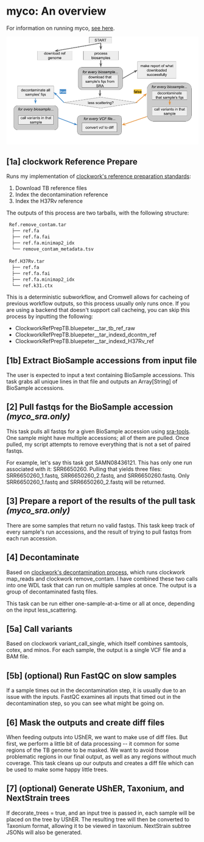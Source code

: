 # myco: An overview

For information on running myco, [see here](./running_myco.md).

![Flowchart of myco](./myco_flowchart.png)


## [1a] clockwork Reference Prepare
Runs my implementation of [clockwork's reference preparation standards](https://github.com/iqbal-lab-org/clockwork/wiki/Walkthrough-scripts-only#get-and-index-reference-genomes):
1. Download TB reference files
2. Index the decontamination reference
3. Index the H37Rv reference

The outputs of this process are two tarballs, with the following structure:

```
 Ref.remove_contam.tar
  ├── ref.fa
  ├── ref.fa.fai
  ├── ref.fa.minimap2_idx
  └── remove_contam_metadata.tsv

 Ref.H37Rv.tar
  ├── ref.fa
  ├── ref.fa.fai
  ├── ref.fa.minimap2_idx
  └── ref.k31.ctx
```

This is a deterministic subworkflow, and Cromwell allows for cacheing of previous workflow outputs, so this process usually only runs once. If you are using a backend that doesn't support call cacheing, you can skip this process by inputting the following:
* ClockworkRefPrepTB.bluepeter__tar_tb_ref_raw
* ClockworkRefPrepTB.bluepeter__tar_indexd_dcontm_ref
* ClockworkRefPrepTB.bluepeter__tar_indexd_H37Rv_ref

## [1b] Extract BioSample accessions from input file
The user is expected to input a text containing BioSample accessions. This task grabs all unique lines in that file and outputs an Array[String] of BioSample accessions.

## [2] Pull fastqs for the BioSample accession *(myco_sra.only)*
This task pulls all fastqs for a given BioSample accession using [sra-tools](https://github.com/ncbi/sra-tools). One sample might have multiple accessions; all of them are pulled. Once pulled, my script attempts to remove everything that is not a set of paired fastqs. 

For example, let's say this task got SAMN08436121. This has only one run associated with it: SRR6650260. Pulling that yields three files: SRR6650260_1.fastq, SRR6650260_2.fastq, and SRR6650260.fastq. Only SRR6650260_1.fastq and SRR6650260_2.fastq will be returned.

## [3] Prepare a report of the results of the pull task *(myco_sra.only)*
There are some samples that return no valid fastqs. This task keep track of every sample's run accessions, and the result of trying to pull fastqs from each run accession.

## [4] Decontaminate
Based on [clockwork's decontamination process](https://github.com/iqbal-lab-org/clockwork/wiki/Walkthrough-scripts-only#decontaminate-the-reads), which runs clockwork map_reads and clockwork remove_contam. I have combined these two calls into one WDL task that can run on multiple samples at once. The output is a group of decontaminated fastq files.

This task can be run either one-sample-at-a-time or all at once, depending on the input less_scattering.

## [5a] Call variants
Based on clockwork variant_call_single, which itself combines samtools, cotex, and minos. For each sample, the output is a single VCF file and a BAM file.

## [5b] (optional) Run FastQC on slow samples
If a sample times out in the decontamination step, it is usually due to an issue with the inputs. FastQC examines all inputs that timed out in the decontamination step, so you can see what might be going on.

## [6] Mask the outputs and create diff files
When feeding outputs into UShER, we want to make use of diff files. But first, we perform a little bit of data processing -- it common for some regions of the TB genome to be masked. We want to avoid those problematic regions in our final output, as well as any regions without much coverage. This task cleans up our outputs and creates a diff file which can be used to make some happy little trees.

## [7] (optional) Generate UShER, Taxonium, and NextStrain trees
If decorate_trees = true, and an input tree is passed in, each sample will be placed on the tree by UShER. The resulting tree will then be converted to Taxonium format, allowing it to be viewed in taxonium. NextStrain subtree JSONs will also be generated.
